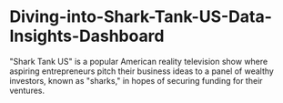 # Diving-into-Shark-Tank-US-Data-Insights-Dashboard
"Shark Tank US" is a popular American reality television show where aspiring entrepreneurs pitch their business ideas to a panel of wealthy investors, known as "sharks," in hopes of securing funding for their ventures.  
